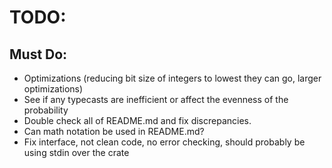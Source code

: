 # TODO:

## Must Do:

- Optimizations (reducing bit size of integers to lowest they can go, larger
  optimizations)
- See if any typecasts are inefficient or affect the evenness of the probability
- Double check all of README.md and fix discrepancies.
- Can math notation be used in README.md?
- Fix interface, not clean code, no error checking, should probably be using
  stdin over the crate
